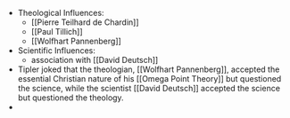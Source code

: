 - Theological Influences:
    - [[Pierre Teilhard de Chardin]]
    - [[Paul Tillich]]
    - [[Wolfhart Pannenberg]]
- Scientific Influences:
    - association with [[David Deutsch]]
- Tipler joked that the theologian, [[Wolfhart Pannenberg]], accepted the essential Christian nature of his [[Omega Point Theory]] but questioned the science, while the scientist [[David Deutsch]] accepted the science but questioned the theology.
- 